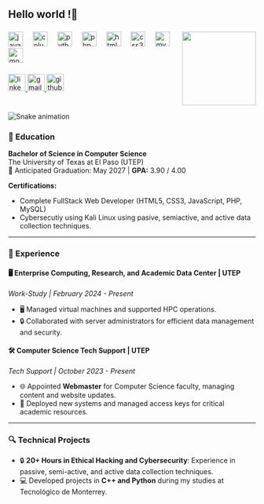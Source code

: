 <h2 align="left">Hello world !👋</h2>

###

<img align="right" height="150" src="https://media.giphy.com/media/ktN2lM4lUkIZ4y4LzK/giphy.gif" />

###

<div align="left">
  <img src="https://cdn.jsdelivr.net/gh/devicons/devicon/icons/java/java-original.svg" height="30" alt="java logo"  />
  <img width="12" />
  <img src="https://cdn.jsdelivr.net/gh/devicons/devicon/icons/cplusplus/cplusplus-original.svg" height="30" alt="cplusplus logo"  />
  <img width="12" />
  <img src="https://cdn.jsdelivr.net/gh/devicons/devicon/icons/python/python-original.svg" height="30" alt="python logo"  />
  <img width="12" />
  <img src="https://cdn.jsdelivr.net/gh/devicons/devicon/icons/php/php-original.svg" height="30" alt="php logo"  />
  <img width="12" />
  <img src="https://cdn.jsdelivr.net/gh/devicons/devicon/icons/html5/html5-original.svg" height="30" alt="html5 logo"  />
  <img width="12" />
  <img src="https://cdn.jsdelivr.net/gh/devicons/devicon/icons/css3/css3-original.svg" height="30" alt="css3 logo"  />
  <img width="12" />
  <img src="https://cdn.jsdelivr.net/gh/devicons/devicon/icons/mysql/mysql-original.svg" height="30" alt="mysql logo"  />
  <img width="12" />
  <img src="https://cdn.jsdelivr.net/gh/devicons/devicon/icons/mongodb/mongodb-original.svg" height="30" alt="mongodb logo"  />
</div>

###

<div align="left">
  <a href="https://linkedin.com/in/hugo-emilio-cabrera" target="_blank">
    <img src="https://img.shields.io/static/v1?message=LinkedIn&logo=linkedin&label=&color=0077B5&logoColor=white&labelColor=&style=for-the-badge" height="35" alt="linkedin logo"  />
  </a>
  <a href="mailto:hecabrera@miners.utep.edu" target="_blank">
    <img src="https://img.shields.io/static/v1?message=Gmail&logo=gmail&label=&color=D14836&logoColor=white&labelColor=&style=for-the-badge" height="35" alt="gmail logo"  />
  </a>
  <a href="https://github.com/hugocaav" target="_blank">
    <img src="https://img.shields.io/static/v1?message=GitHub&logo=github&label=&color=181717&logoColor=white&labelColor=&style=for-the-badge" height="35" alt="github logo"  />
  </a>
</div>

###

<br clear="both">

<img src="https://raw.githubusercontent.com/hugocaav/hugocaav/output/snake.svg" alt="Snake animation" />

###

### 📜 Education

**Bachelor of Science in Computer Science**  
The University of Texas at El Paso (UTEP)  
📅 Anticipated Graduation: May 2027 | **GPA:** 3.90 / 4.00

**Certifications:**  
- Complete FullStack Web Developer (HTML5, CSS3, JavaScript, PHP, MySQL)
- Cybersecutiy using Kali Linux using pasive, semiactive, and active data collection techniques. 

---

<h3>💼 Experience</h3>

#### 🖥️ Enterprise Computing, Research, and Academic Data Center | UTEP  
*Work-Study | February 2024 - Present*  
- 🖥️ Managed virtual machines and supported HPC operations.
- 🔒 Collaborated with server administrators for efficient data management and security.

#### 🛠️ Computer Science Tech Support | UTEP  
*Tech Support | October 2023 - Present*  
- 🌐 Appointed **Webmaster** for Computer Science faculty, managing content and website updates.
- 🔑 Deployed new systems and managed access keys for critical academic resources.

---

### 🔍 Technical Projects

- 🔒 **20+ Hours in Ethical Hacking and Cybersecurity**: Experience in passive, semi-active, and active data collection techniques.
- 💻 Developed projects in **C++ and Python** during my studies at Tecnológico de Monterrey.
